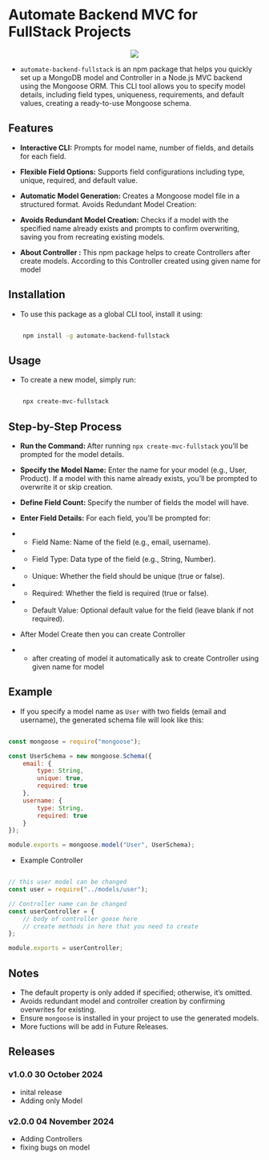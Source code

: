 # Automate Backend MVC for FullStack Projects

<p align="center">
  <a href="https://skillicons.dev">
    <img src="https://skillicons.dev/icons?i=mongodb,npm,nodejs,express,js" />
  </a>
</p>

- `automate-backend-fullstack` is an npm package that helps you quickly set up a MongoDB model and Controller in a Node.js MVC backend using the Mongoose ORM. This CLI tool allows you to specify model details, including field types, uniqueness, requirements, and default values, creating a ready-to-use Mongoose schema.

## Features

- <b>Interactive CLI:</b> Prompts for model name, number of fields, and details for each field.
- <b>Flexible Field Options:</b> Supports field configurations including type, unique, required, and default value.
- <b>Automatic Model Generation:</b>  Creates a Mongoose model file in a structured format. Avoids Redundant Model Creation:
- <b>Avoids Redundant Model Creation:</b>  Checks if a model with the specified name already exists and prompts to confirm overwriting, saving you from recreating existing models.


- <b> About Controller : </b> This npm package helps to create Controllers after create models. According to this Controller created using given name for model

## Installation

- To use this package as a global CLI tool, install it using:

```bash

    npm install -g automate-backend-fullstack 

```

## Usage

- To create a new model, simply run:


```bash

    npx create-mvc-fullstack 

```

## Step-by-Step Process

- <b>Run the Command: </b> After running `npx create-mvc-fullstack`  you’ll be prompted for the model details.
- <b>Specify the Model Name:</b> Enter the name for your model (e.g., User, Product). If a model with this name already exists, you’ll be prompted to overwrite it or skip creation.
- <b>Define Field Count: </b> Specify the number of fields the model will have.
- <b>Enter Field Details:</b> For each field, you’ll be prompted for:
- - Field Name: Name of the field (e.g., email, username).
- - Field Type: Data type of the field (e.g., String, Number).
- - Unique: Whether the field should be unique (true or false).
- - Required: Whether the field is required (true or false).
- - Default Value: Optional default value for the field (leave blank if not required).

- After Model Create then you can create Controller
- - after creating of model it automatically ask to create Controller using given name for model

## Example

- If you specify a model name as `User` with two fields (email and username), the generated schema file will look like this:


```js

const mongoose = require("mongoose");

const UserSchema = new mongoose.Schema({
    email: {
        type: String,
        unique: true,
        required: true
    },
    username: {
        type: String,
        required: true
    }
});

module.exports = mongoose.model("User", UserSchema);

```

- Example Controller


```js

// this user model can be changed
const user = require("../models/user");

// Controller name can be changed
const userController = {
    // body of controller goese here
    // create methods in here that you need to create
};

module.exports = userController;


```



## Notes

- The default property is only added if specified; otherwise, it’s omitted.
- Avoids redundant model and controller creation by confirming overwrites for existing.
- Ensure `mongoose` is installed in your project to use the generated models.
- More fuctions will be add in Future Releases.

## Releases

### v1.0.0 30 October 2024

- inital release
- Adding only Model

### v2.0.0 04 November 2024

- Adding Controllers
- fixing bugs on model


